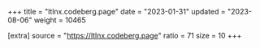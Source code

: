 +++
title = "ltlnx.codeberg.page"
date = "2023-01-31"
updated = "2023-08-06"
weight = 10465

[extra]
source = "https://ltlnx.codeberg.page"
ratio = 71
size = 10
+++
